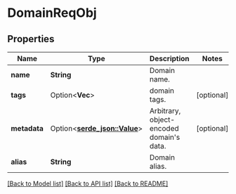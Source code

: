 # DomainReqObj

## Properties

Name | Type | Description | Notes
------------ | ------------- | ------------- | -------------
**name** | **String** | Domain name. | 
**tags** | Option<**Vec<String>**> | domain tags. | [optional]
**metadata** | Option<[**serde_json::Value**](.md)> | Arbitrary, object-encoded domain's data. | [optional]
**alias** | **String** | Domain alias. | 

[[Back to Model list]](../README.md#documentation-for-models) [[Back to API list]](../README.md#documentation-for-api-endpoints) [[Back to README]](../README.md)


